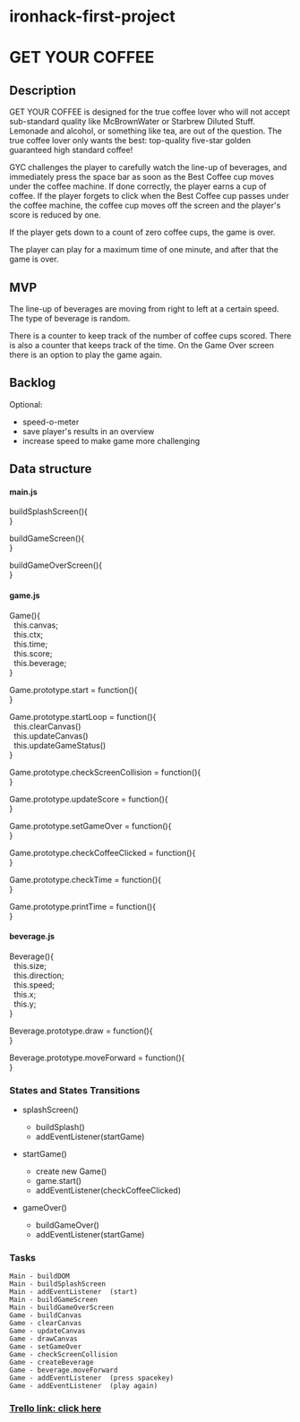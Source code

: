 # ironhack-first-project
# GET YOUR COFFEE


## Description

GET YOUR COFFEE is designed for the true coffee lover who will not accept sub-standard quality like McBrownWater or Starbrew Diluted Stuff. Lemonade and alcohol, or something like tea, are out of the question. The true coffee lover only wants the best: top-quality five-star golden guaranteed high standard coffee!

GYC challenges the player to carefully watch the line-up of beverages, and immediately press the space bar as soon as the Best Coffee cup moves under the coffee machine. If done correctly, the player earns a cup of coffee. If the player forgets to click when the Best Coffee cup passes under the coffee machine, the coffee cup moves off the screen and the player's score is reduced by one. 

If the player gets down to a count of zero coffee cups, the game is over.

The player can play for a maximum time of one minute, and after that the game is over.


## MVP
The line-up of beverages are moving from right to left at a certain speed. The type of beverage is random.

There is a counter to keep track of the number of coffee cups scored. There is also a counter that keeps track of the time. On the Game Over screen there is an option to play the game again.


## Backlog
Optional: 
* speed-o-meter
* save player's results in an overview
* increase speed to make game more challenging



## Data structure
#### main.js


buildSplashScreen(){  
}

buildGameScreen(){  
}

buildGameOverScreen(){  
}



#### game.js

Game(){  
  this.canvas;  
  this.ctx;  
  this.time;  
  this.score;  
  this.beverage;  
}

Game.prototype.start = function(){  
}

Game.prototype.startLoop = function(){  
  this.clearCanvas()  
  this.updateCanvas()  
  this.updateGameStatus()  
}

Game.prototype.checkScreenCollision = function(){  
}

Game.prototype.updateScore = function(){  
}

Game.prototype.setGameOver = function(){  
}

Game.prototype.checkCoffeeClicked = function(){  
}

Game.prototype.checkTime = function(){  
}

Game.prototype.printTime = function(){  
}


#### beverage.js

Beverage(){  
  this.size;  
  this.direction;  
  this.speed;  
  this.x;  
  this.y;  
  }
  

Beverage.prototype.draw = function(){  
}

Beverage.prototype.moveForward = function(){  
}



### States and States Transitions

- splashScreen()
  - buildSplash()
  - addEventListener(startGame)
  
  
- startGame()
  - create new Game()
  - game.start()
  - addEventListener(checkCoffeeClicked)
  
  
- gameOver()
  - buildGameOver()
  - addEventListener(startGame) 

### Tasks

    Main - buildDOM
    Main - buildSplashScreen
    Main - addEventListener  (start)
    Main - buildGameScreen
    Main - buildGameOverScreen
    Game - buildCanvas
    Game - clearCanvas
    Game - updateCanvas
    Game - drawCanvas
    Game - setGameOver
    Game - checkScreenCollision
    Game - createBeverage
    Game - beverage.moveForward
    Game - addEventListener  (press spacekey)
    Game - addEventListener  (play again)
    
    

### [Trello link: click here](https://trello.com/b/ihmt0jKI/ironhack-first-project-get-your-coffee)
